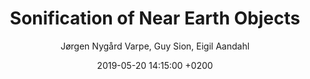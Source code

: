 ---
layout: post
title: 'Sonification of Near Earth Objects'
date: 2019-05-20 14:15:00 +0200
categories: Sonification
author: Jørgen Nygård Varpe, Guy Sion, Eigil Aandahl
image: /assets/img/varpe/NEO.jpg
excerpt: 'As a part of a two-week workshop in the Sonification and Sound design course, we worked on the development of a self-chosen sonification project. For three days we explored how to design and build an auditory model of Near-Earth Objects (NEO) with data collected from NASA.'
Keywords: Sonification, Node.js, Max/MSP, JSON, NASA API
---